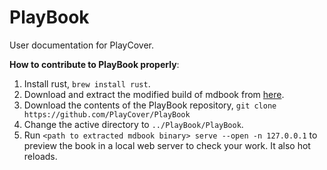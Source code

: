 # PlayBook
User documentation for PlayCover.

**How to contribute to PlayBook properly**:
1. Install rust, `brew install rust`.
2. Download and extract the modified build of mdbook from [here](https://github.com/PlayCover/mdBook/releases).
3. Download the contents of the PlayBook repository, `git clone https://github.com/PlayCover/PlayBook`
4. Change the active directory to `../PlayBook/PlayBook`.
5. Run `<path to extracted mdbook binary> serve --open -n 127.0.0.1` to preview the book in a local web server to check your work. It also hot reloads.
